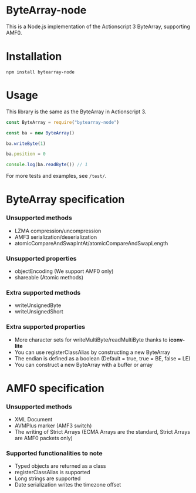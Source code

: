 # ByteArray-node

This is a Node.js implementation of the Actionscript 3 ByteArray, supporting AMF0.

# Installation

`npm install bytearray-node`

# Usage

This library is the same as the ByteArray in Actionscript 3.

```javascript
const ByteArray = require("bytearray-node")

const ba = new ByteArray()

ba.writeByte(1)

ba.position = 0

console.log(ba.readByte()) // 1
```

For more tests and examples, see `/test/`.

# ByteArray specification

### Unsupported methods
- LZMA compression/uncompression
- AMF3 serialization/deserialization
- atomicCompareAndSwapIntAt/atomicCompareAndSwapLength

### Unsupported properties
- objectEncoding (We support AMF0 only)
- shareable (Atomic methods)

### Extra supported methods
- writeUnsignedByte
- writeUnsignedShort

### Extra supported properties
- More character sets for writeMultiByte/readMultiByte thanks to **iconv-lite**
- You can use registerClassAlias by constructing a new ByteArray
- The endian is defined as a boolean (Default = true, true = BE, false = LE)
- You can construct a new ByteArray with a buffer or array

# AMF0 specification

### Unsupported methods
- XML Document
- AVMPlus marker (AMF3 switch)
- The writing of Strict Arrays (ECMA Arrays are the standard, Strict Arrays are AMF0 packets only)

### Supported functionalities to note
- Typed objects are returned as a class
- registerClassAlias is supported
- Long strings are supported
- Date serialization writes the timezone offset
